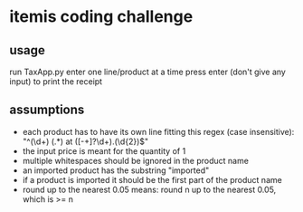 # itemis coding challenge

usage
-----
run TaxApp.py
enter one line/product at a time
press enter (don't give any input) to print the receipt


assumptions
-----
- each product has to have its own line fitting this regex (case insensitive): "^(\d+) (.*) at ([-+]?\d+)\.(\d{2})$"
- the input price is meant for the quantity of 1
- multiple whitespaces should be ignored in the product name
- an imported product has the substring "imported"
- if a product is imported it should be the first part of the product name
- round up to the nearest 0.05 means:
  round n up to the nearest 0.05, which is >= n
